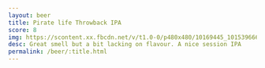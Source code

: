 ```yaml
---
layout: beer
title: Pirate life Throwback IPA
score: 8
img: https://scontent.xx.fbcdn.net/v/t1.0-0/p480x480/10169445_10153966651248745_4831098313362630542_n.jpg?oh=a77956e1ba8bc20e4f7c487ee26eb497&oe=58380011
desc: Great smell but a bit lacking on flavour. A nice session IPA
permalink: /beer/:title.html
---
```

